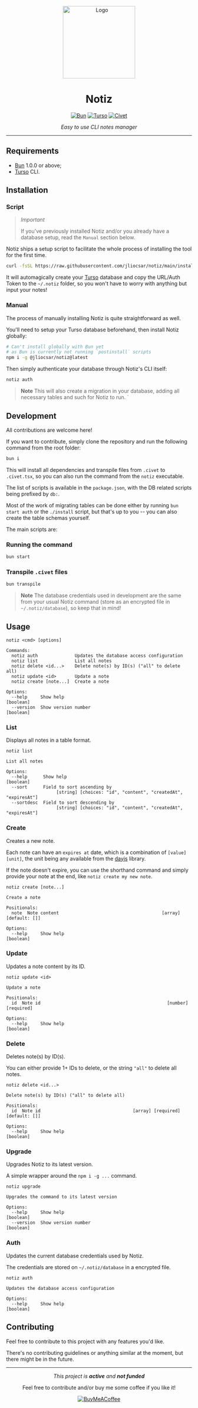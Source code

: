 <div align=center>

<picture>
  <source media="(prefers-color-scheme: dark)" srcset=https://raw.githubusercontent.com/jliocsar/notiz/main/.github/white-hand.png>
  <img alt=Logo src=https://raw.githubusercontent.com/jliocsar/notiz/main/.github/hand.png width=196>
</picture>

# Notiz

[![Bun][bun-badge]][bun-url] [![Turso][turso-badge]][turso-url] [![Civet][civet-badge]][civet-url]

_Easy to use CLI notes manager_

</div>

---

## Requirements

- [Bun][bun-url] 1.0.0 or above;
- [Turso](https://github.com/tursodatabase/turso-cli) CLI.

## Installation

### Script

> *Important*
>
> If you've previously installed Notiz and/or you already have a database setup, read the `Manual` section below.

Notiz ships a setup script to facilitate the whole process of installing the tool for the first time.

```sh
curl -fsSL https://raw.githubusercontent.com/jliocsar/notiz/main/install.sh | bash
```

It will automagically create your [Turso][turso-url] database and copy the URL/Auth Token to the `~/.notiz` folder, so you won't have to worry with anything but input your notes!

### Manual

The process of manually installing Notiz is quite straightforward as well.

You'll need to setup your Turso database beforehand, then install Notiz globally:

```sh
# Can't install globally with Bun yet
# as Bun is currently not running `postinstall` scripts
npm i -g @jliocsar/notiz@latest
```

Then simply authenticate your database through Notiz's CLI itself:

```sh
notiz auth
```

> **Note**
> This will also create a migration in your database, adding all necessary tables and such for Notiz to run.
`

## Development

All contributions are welcome here!

If you want to contribute, simply clone the repository and run the following command from the root folder:

```sh
bun i
```

This will install all dependencies and transpile files from `.civet` to `.civet.tsx`, so you can also run the command from the `notiz` executable.

The list of scripts is available in the `package.json`, with the DB related scripts being prefixed by `db:`.

Most of the work of migrating tables can be done either by running `bun start auth` or the `./install` script, but that's up to you -- you can also create the table schemas yourself.

The main scripts are:

### Running the command

```sh
bun start
```

### Transpile `.civet` files

```sh
bun transpile
```

> **Note**
> The database credentials used in development are the same from your usual Notiz command (store as an encrypted file in `~/.notiz/database`), so keep that in mind!

## Usage

```
notiz <cmd> [options]

Commands:
  notiz auth              Updates the database access configuration
  notiz list              List all notes
  notiz delete <id...>    Delete note(s) by ID(s) ("all" to delete all)
  notiz update <id>       Update a note
  notiz create [note...]  Create a note

Options:
  --help     Show help                                                 [boolean]
  --version  Show version number                                       [boolean]
```

### List

Displays all notes in a table format.

```
notiz list

List all notes

Options:
  --help      Show help                                                [boolean]
  --sort      Field to sort ascending by
                   [string] [choices: "id", "content", "createdAt", "expiresAt"]
  --sortdesc  Field to sort descending by
                   [string] [choices: "id", "content", "createdAt", "expiresAt"]
```

### Create

Creates a new note.

Each note can have an `expires at` date, which is a combination of `[value] [unit]`, the unit being any available from the [dayjs](https://day.js.org/docs/en/manipulate/add#list-of-all-available-units) library.

If the note doesn't expire, you can use the shorthand command and simply provide your note at the end, like `notiz create my new note`.

```
notiz create [note...]

Create a note

Positionals:
  note  Note content                                       [array] [default: []]

Options:
  --help     Show help                                                 [boolean]
```

### Update

Updates a note content by its ID.

```
notiz update <id>

Update a note

Positionals:
  id  Note id                                                [number] [required]

Options:
  --help     Show help                                                 [boolean]
```

### Delete

Deletes note(s) by ID(s).

You can either provide 1+ IDs to delete, or the string `"all"` to delete all notes.

```
notiz delete <id...>

Delete note(s) by ID(s) ("all" to delete all)

Positionals:
  id  Note id                                   [array] [required] [default: []]

Options:
  --help     Show help                                                 [boolean]
```

### Upgrade

Upgrades Notiz to its latest version.

A simple wrapper around the `npm i -g ...` command.

```
notiz upgrade

Upgrades the command to its latest version

Options:
  --help     Show help                                                 [boolean]
  --version  Show version number                                       [boolean]
```

### Auth

Updates the current database credentials used by Notiz.

The credentials are stored on `~/.notiz/database` in a encrypted file.

```
notiz auth

Updates the database access configuration

Options:
  --help     Show help                                                 [boolean]
```

## Contributing

Feel free to contribute to this project with any features you'd like.

There's no contributing guidelines or anything similar at the moment, but there might be in the future.

---

<div align=center>

_This project is **active** and **not funded**_

Feel free to contribute and/or buy me some coffee if you like it!

[![BuyMeACoffee](https://www.buymeacoffee.com/assets/img/custom_images/purple_img.png)](https://www.buymeacoffee.com/jliocsar)

</div>

[bun-badge]: https://img.shields.io/badge/bun-fbf0df?style=flat-square&logo=bun&logoColor=fbf0df&color=14151a
[bun-url]: https://bun.sh/
[turso-badge]: https://img.shields.io/badge/turso-121c22?style=flat-square&logo=turso&logoColor=4ff8d2
[turso-url]: https://turso.tech/
[civet-badge]: https://img.shields.io/badge/civet-3e63dd?style=flat-square
[civet-url]: https://civet.dev/
